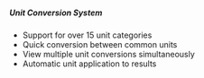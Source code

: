 ##### Unit Conversion System

- Support for over 15 unit categories
- Quick conversion between common units
- View multiple unit conversions simultaneously
- Automatic unit application to results
